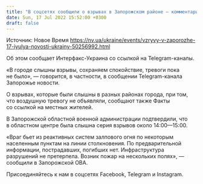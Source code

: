 ```yaml
---
title: "В соцсетях сообщили о взрывах в Запорожском районе — комментарий ОВА"
date: Sun, 17 Jul 2022 15:52:00 +0300
draft: false
---
```

Источник: Новое Время https://nv.ua/ukraine/events/vzryvy-v-zaporozhe-17-iyulya-novosti-ukrainy-50256992.html


 Об этом сообщает Интерфакс-Украина со ссылкой на Telegram-каналы.

«В городе слышны взрывы, сохраняем спокойствие, тревоги пока не было», — говорится, в частности, в сообщении Telegram-канала Запорожье новости.

О взрывах, которые были слышны в разных районах города, при том, что воздушную тревогу не объявляли, сообщают также Факты со ссылкой на местных жителей.

В Запорожской областной военной администрации подтвердили, что в областном центре была слышна серия взрывов около 14:00—15:00.

«Враг бьет из реактивных систем залпового огня по некоторым населенным пунктам на линии столкновения. По предварительной информации, пострадавших, погибших нет. Инфраструктура разрушений не претерпела. Возник пожар на нескольких полях», — сообщили в Запорожской ОВА.

Присоединяйтесь к нам в соцсетях Facebook, Telegram и Instagram.
